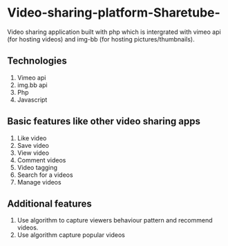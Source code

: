 # Video-sharing-platform-Sharetube-
Video sharing application built with php which is intergrated with vimeo api (for hosting videos) and img-bb (for hosting pictures/thumbnails).

## Technologies
1. Vimeo api
2. img.bb api
3. Php
4. Javascript


## Basic features like other video sharing apps
1. Like video
2. Save video
3. View video
4. Comment videos
5. Video tagging
6. Search for a videos
7. Manage videos

## Additional features
1. Use algorithm to capture viewers behaviour pattern and recommend videos.
2. Use algorithm capture popular videos

